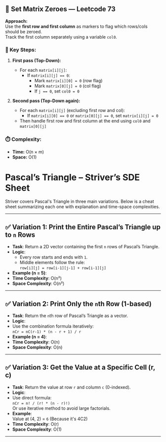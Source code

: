 ## 🔁 Set Matrix Zeroes — Leetcode 73

**Approach:**  
Use the **first row and first column** as markers to flag which rows/cols should be zeroed.  
Track the first column separately using a variable `col0`.

### 🧠 Key Steps:
1. **First pass (Top-Down):**
   - For each `matrix[i][j]`:
     - If `matrix[i][j] == 0`:
       - Mark `matrix[i][0] = 0` (row flag)
       - Mark `matrix[0][j] = 0` (col flag)
       - If `j == 0`, set `col0 = 0`

2. **Second pass (Top-Down again):**
   - For each `matrix[i][j]` (excluding first row and col):
     - If `matrix[i][0] == 0` or `matrix[0][j] == 0`, set `matrix[i][j] = 0`
   - Then handle first row and first column at the end using `col0` and `matrix[0][j]`

### ⏱️ Complexity:
- **Time:** O(n × m)
- **Space:** O(1)


# Pascal’s Triangle – Striver’s SDE Sheet

Striver covers Pascal's Triangle in three main variations. Below is a cheat sheet summarizing each one with explanation and time-space complexities.

---

## ✅ Variation 1: Print the Entire Pascal’s Triangle up to `n` Rows

- **Task**: Return a 2D vector containing the first `n` rows of Pascal’s Triangle.
- **Logic**:  
  - Every row starts and ends with `1`.
  - Middle elements follow the rule:  
    `row[i][j] = row[i-1][j-1] + row[i-1][j]`
- **Example (n = 5)**:
- **Time Complexity**: O(n²)  
- **Space Complexity**: O(n²)

---

## ✅ Variation 2: Print Only the `n`th Row (1-based)

- **Task**: Return the `n`th row of Pascal’s Triangle as a vector.
- **Logic**:  
- Use the combination formula iteratively:  
  `nCr = nC(r-1) * (n - r + 1) / r`
- **Example (n = 4)**:
- **Time Complexity**: O(n)  
- **Space Complexity**: O(n)

---

## ✅ Variation 3: Get the Value at a Specific Cell (r, c)

- **Task**: Return the value at row `r` and column `c` (0-indexed).
- **Logic**:  
- Use direct formula:  
  `nCr = n! / (r! * (n - r)!)`  
  Or use iterative method to avoid large factorials.
- **Example**:  
Value at (4, 2) = `6` (Because it's 4C2)
- **Time Complexity**: O(r)  
- **Space Complexity**: O(1)

---
